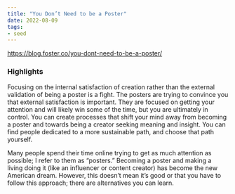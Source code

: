 ```yaml
---
title: "You Don’t Need to be a Poster"
date: 2022-08-09
tags:
- seed
---
```

https://blog.foster.co/you-dont-need-to-be-a-poster/

### Highlights
Focusing on the internal satisfaction of creation rather than the external validation of being a poster is a fight. The posters are trying to convince you that external satisfaction is important. They are focused on getting your attention and will likely win some of the time, but you are ultimately in control. You can create processes that shift your mind away from becoming a poster and towards being a creator seeking meaning and insight. You can find people dedicated to a more sustainable path, and choose that path yourself.

Many people spend their time online trying to get as much attention as possible; I refer to them as “posters.” Becoming a poster and making a living doing it (like an influencer or content creator) has become the new American dream. However, this doesn’t mean it’s good or that you have to follow this approach; there are alternatives you can learn.


